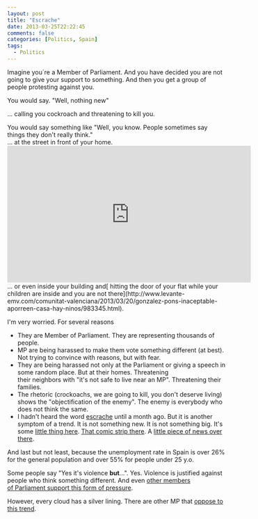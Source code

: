 ```yaml
---
layout: post
title: "Escrache"
date: 2013-03-25T22:22:45
comments: false
categories: [Politics, Spain]
tags:
  - Politics
---
```


Imagine you´re a Member of&nbsp;Parliament. And you have decided you are not going to give your support to something. And then you get a group of people protesting against you.
<div>
You would say. "Well, nothing new"


... calling you&nbsp;cockroach&nbsp;and threatening to kill you.&nbsp;</div><div>
</div><div>You would say something like "Well, you know. People sometimes say things they don't really think."</div><div>
</div><div>... at the street in front of your home.&nbsp;</div><div>
</div><iframe allowfullscreen="" frameborder="0" height="315" src="http://www.youtube.com/embed/tZH11RhdrrI" width="560"></iframe>
<div>
</div><div>... or even inside your building and[ hitting the door of your flat while your children are inside and you are not there](http://www.levante-emv.com/comunitat-valenciana/2013/03/20/gonzalez-pons-inaceptable-aporreen-casa-hay-ninos/983345.html).


I'm very worried. For several reasons</div><div><ul><li>They are Member of&nbsp;Parliament. They are representing thousands of people.</li><li>MP are being&nbsp;harassed&nbsp;to make them vote something different (at best). Not&nbsp;trying&nbsp;to convince with reasons, but with fear.</li><li>They are being&nbsp;harassed&nbsp;not only at the&nbsp;Parliament&nbsp;or giving a speech in some random place. But at their homes. Threatening their&nbsp;neighbors&nbsp;with "it's not safe to live near an MP".&nbsp;Threatening&nbsp;their families.</li><li>The&nbsp;rhetoric&nbsp;(crockoachs, we are going to kill, you don't deserve living) shows the "objectification of the enemy". The enemy is everybody who does not think the same.</li><li>I hadn't heard the word&nbsp;[escrache](http://es.wikipedia.org/wiki/Escrache)&nbsp;until a month ago. But it is another symptom of a trend.&nbsp;It is not something new. It is not something big. It's some [little thing here](http://www.madridiario.es/2012/Diciembre/madrid/225459/tienda-guillotina-madrid-unica-europa.html16). [That comic strip there](http://www.elmundo.es/blogs/elmundo/elblogdesantiagogonzalez/2012/12/18/afinen-la-punteria.html). A [little piece of news over there](http://www.abc.es/sociedad/20130208/rc-grupo-anarquista-asume-bomba-201302081229.html).&nbsp;</li></ul>And last but not least, because the unemployment rate in Spain&nbsp;is over 26% for the general population and over 55% for people under 25 y.o.


Some people say "Yes it's violence&nbsp;<b>but</b>...". Yes. Violence is justified against people who think something different. And even&nbsp;[other members of&nbsp;Parliament&nbsp;support this form of pressure](https://www.facebook.com/alberto.garzon.espinosa/posts/435341839891927).


However, every cloud has a silver lining. There are other MP that&nbsp;[oppose to this trend](http://rosadiez.net/2013/03/25/no/).















</div><div></div>
